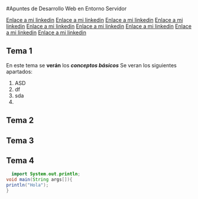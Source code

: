 #Apuntes de Desarrollo Web en Entorno Servidor

[Enlace a mi linkedin](Tema1/README.md)
[Enlace a mi linkedin](Tema2/README.md)
[Enlace a mi linkedin](Tema3/README.md)
[Enlace a mi linkedin](Tema4/README.md)
[Enlace a mi linkedin](Tema5/README.md)
[Enlace a mi linkedin](Tema6/README.md)
[Enlace a mi linkedin](Tema7/README.md)
[Enlace a mi linkedin](Tema8/README.md)
[Enlace a mi linkedin](Tema9/README.md)



## Tema 1
En este tema se **verán** los ***conceptos básicos***
Se veran los siguientes apartados:
1. ASD
2. df
 1. sda
 2. 

## Tema 2
## Tema 3
## Tema 4

```java
  import System.out.println;
void main(String args[]){
println("Hola");
}
